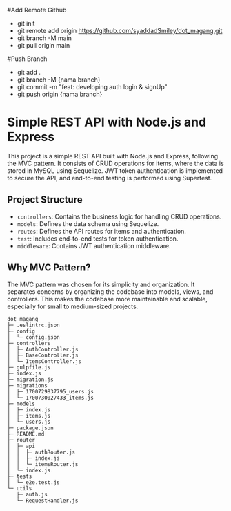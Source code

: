 #Add Remote Github
- git init
- git remote add origin https://github.com/syaddadSmiley/dot_magang.git
- git branch -M main
- git pull origin main

#Push Branch
- git add .
- git branch -M {nama branch}
- git commit -m "feat: developing auth login & signUp"
- git push origin {nama branch}
 

# Simple REST API with Node.js and Express

This project is a simple REST API built with Node.js and Express, following the MVC pattern. It consists of CRUD operations for items, where the data is stored in MySQL using Sequelize. JWT token authentication is implemented to secure the API, and end-to-end testing is performed using Supertest.

## Project Structure
- `controllers`: Contains the business logic for handling CRUD operations.
- `models`: Defines the data schema using Sequelize.
- `routes`: Defines the API routes for items and authentication.
- `test`: Includes end-to-end tests for token authentication.
- `middleware`: Contains JWT authentication middleware.

## Why MVC Pattern?
The MVC pattern was chosen for its simplicity and organization. It separates concerns by organizing the codebase into models, views, and controllers. This makes the codebase more maintainable and scalable, especially for small to medium-sized projects.

```
dot_magang
├─ .eslintrc.json
├─ config
│  └─ config.json
├─ controllers
│  ├─ AuthController.js
│  ├─ BaseController.js
│  └─ ItemsController.js
├─ gulpfile.js
├─ index.js
├─ migration.js
├─ migrations
│  ├─ 1700729837795_users.js
│  └─ 1700730027433_items.js
├─ models
│  ├─ index.js
│  ├─ items.js
│  └─ users.js
├─ package.json
├─ README.md
├─ router
│  ├─ api
│  │  ├─ authRouter.js
│  │  ├─ index.js
│  │  └─ itemsRouter.js
│  └─ index.js
├─ tests
│  └─ e2e.test.js
└─ utils
   ├─ auth.js
   └─ RequestHandler.js

```

